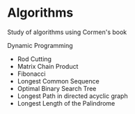 # Algorithms
Study of algorithms using Cormen's book

Dynamic Programming
 - Rod Cutting
 - Matrix Chain Product
 - Fibonacci
 - Longest Common Sequence
 - Optimal Binary Search Tree
 - Longest Path in directed acyclic graph
 - Longest Length of the Palindrome
